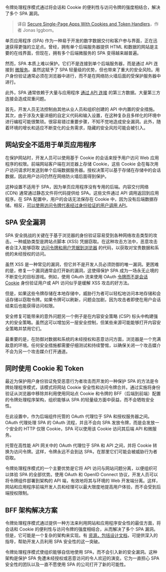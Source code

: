 
<!--
title: 使用Cookie和Token处理程序保护单页应用程序
cover: https://cdn.thenewstack.io/media/2024/08/48e00c7a-pokerchips.jpg
-->

令牌处理程序模式通过将会话和 Cookie 的便利性与访问令牌的强度相结合，解决了多个 SPA 漏洞。

> 译自 [Secure Single-Page Apps With Cookies and Token Handlers](https://thenewstack.io/secure-single-page-apps-with-cookies-and-token-handlers/)，作者 Jonas Iggbom。

单页应用程序 (SPA) 作为一种易于开发的数字数据交付和客户参与界面，正在迅速获得更强的立足点。曾经，拥有单个后端服务器提供 HTML 和数据的网站是主要的在线界面，但现在，拥有多个后端微服务的 SPA 变得越来越普遍。

然而，SPA 本质上难以保护。它们不是连接到单个后端服务器，而是通过 API 连接到 [微服务](https://thenewstack.io/microservices/)。虽然这赋予了 SPA 轻量级的优势，但也带来了重大的安全风险。用户身份验证通常必须在浏览器中进行，而不是在网络防火墙后面的受保护服务器中进行。

此外，SPA 通常依赖于大量与应用程序 [通过 API 连接](https://thenewstack.io/api-management/) 的第三方数据。大量第三方连接会造成双重问题。

首先，开发人员无法控制由其他从业人员和组织创建的 API 中内置的安全措施。其次，由于涉及大量详细的自定义代码和输入设置，在这种复杂且多样化的环境中进行编程可能很繁琐。很容易错过重要步骤，不知不觉地造成安全漏洞。此外，随着环境的增长和适应不断变化的业务需求，隐藏的安全风险可能会被引入。

## 网站安全不适用于单页应用程序

在保护网站时，开发人员可以使用基于 Cookie 的会话来授予用户访问 Web 应用程序的权限。前端网站客户端在浏览器上存储 Cookie，这些 Cookie 会在每次用户访问请求时发送到单个后端数据服务器。授权决策可以基于存储在存储中的会话数据，因此用户访问仍然在网络防火墙后面得到保护。

这种设置不适用于 SPA，因为单页应用程序没有专用的后端。内容交付网络 (CDN) 通常通过静态文件将代码提供给 SPA。这些文件通过 API 调用返回到应用程序。在 SPA 配置中，用户的会话无法保存在 Cookie 中，因为没有后端数据存储。相反，[可以使用访问令牌代表经过身份验证的用户调用 API](https://thenewstack.io/jwts-on-a-journey-sending-jwt-access-tokens-across-apis/)。

## SPA 安全漏洞

SPA 安全挑战的关键在于基于浏览器的身份验证容易受到各种网络攻击类型的攻击。一种威胁类型是跨站点脚本 (XSS) 凭据窃取。在这种攻击方法中，恶意攻击者会注入能够窃取 [访问令牌和用户凭据到浏览器](https://thenewstack.io/best-practices-for-storing-access-tokens-in-the-browser/) 的代码，以获取对宝贵数据和系统的未经授权的访问。

虽然 XSS 是一种常见的漏洞，但它并不是开发人员必须防御的唯一漏洞。更困难的是，修复一个漏洞通常会打开新的漏洞，这使得保护 SPA 成为一场永无止境的不断变化的目标游戏。例如，使用 OAuth 流来使用 OAuth [令牌而不是会话 Cookie](https://thenewstack.io/how-to-handle-sessions-with-cookies-and-tokens/) 身份验证用户或 API 访问似乎是缓解 XSS 攻击的好方法。

但是，如果这些令牌存储在本地存储中，威胁行为者可以轻松地访问本地存储和会话存储以窃取令牌。如果令牌可以刷新，问题会加剧，因为攻击者即使在用户会话结束后也能获得访问权限。

安全修复可能带来的意外问题另一个例子是在内容安全策略 (CSP) 标头中构建强大的安全策略。虽然这可以增加另一层安全控制，但某些来源可能能够打开内容安全策略并禁用它们。

最重要的是，在防御对数据和系统的未经授权和恶意访问方面，浏览器是一个充满敌意的环境。任何安全措施都需要仔细测试和持续警惕，以确保关闭一个攻击媒介不会为另一个攻击媒介打开通道。

## 同时使用 Cookie 和 Token

最近为保护用户身份验证免受恶意行为者攻击而开发的一种保护 SPA 的方法是令牌处理程序模式，该模式将网站 Cookie 安全性和访问令牌合并。通过实施将身份验证从浏览器中移除并利用使用同站点 Cookie 和令牌的 BFF（后端到前端）配置的令牌处理程序架构，组织能够从 SPA 的轻量级方面中获益，而不会牺牲安全性。

在此设置中，作为后端组件托管的 OAuth 代理位于 SPA 和授权服务器之间。OAuth 代理处理 SPA 的 OAuth 流程，并且不会向 SPA 发放令牌，而是会发放一个安全的 HTTP 仅限 Cookie，SPA 可以使用该 Cookie 访问其后端 API 和微服务。

托管在高性能 API 网关中的 OAuth 代理位于 SPA 和 API 之间，并将 Cookie 转换为访问令牌。这样，令牌永远不会到达 SPA，在那里它们可能会被威胁行为者窃取。

令牌处理程序模式的一个主要优势是它将 API 访问与网站问题分离，以便组织可以体验 SPA 的全部优势。使用 OAuth 和 OpenID Connect 协议，开发人员可以将令牌组件部署到架构的 API 端，有效地将其与环境的 Web 开发端分离。这样，网站和应用程序前端开发人员和经理可以最大限度地提高用户体验，而不会受到后端授权限制。

## BFF 架构解决方案

令牌处理程序模式通过提供一种方法来利用网站和应用程序安全性的最佳方面，将会话和 Cookie 的便利性与访问令牌的强度相结合，从而解决了多个 SPA 漏洞。但是，它可能是一个复杂的架构来实现。有 [资源，包括设计文档](https://curity.io/resources/learn/token-handler-overview/)，可提供深入的指导，帮助开发人员利用 SPA 安全性的这一突破。

令牌处理程序模式使组织能够自信地使用 SPA，而不会引入新的安全漏洞。这种架构是保护 SPA 免遭未经授权或恶意访问的令人欢迎的演变。它为一直担心 SPA 安全性的团队以及一直不愿使用 SPA 的公司打开了新的可能性。
